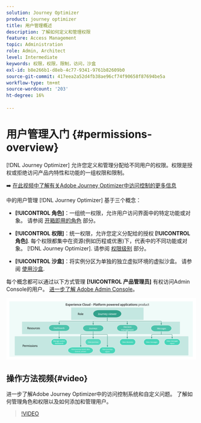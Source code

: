 ```yaml
---
solution: Journey Optimizer
product: journey optimizer
title: 用户管理概述
description: 了解如何定义和管理权限
feature: Access Management
topic: Administration
role: Admin, Architect
level: Intermediate
keywords: 权限，权限，限制，访问，沙盒
exl-id: b8e266b1-d8eb-4c77-9341-9761b82609b0
source-git-commit: 417eea2a52d4fb38ae96cf74f90658f87694be5a
workflow-type: tm+mt
source-wordcount: '203'
ht-degree: 16%

---
```


# 用户管理入门 {#permissions-overview}

[!DNL Journey Optimizer] 允许您定义和管理分配给不同用户的权限。权限是授权或拒绝访问产品内特性和功能的一组权限和限制。

➡️ [在此视频中了解有关Adobe Journey Optimizer中访问控制的更多信息](#video)

中的用户管理 [!DNL Journey Optimizer] 基于三个概念：

* **[!UICONTROL 角色]**：一组统一权限，允许用户访问界面中的特定功能或对象。 请参阅 [开箱即用的角色](ootb-product-profiles.md) 部分。

* **[!UICONTROL 权限]**：统一权限，允许您定义分配给的授权 **[!UICONTROL 角色]**. 每个权限都集中在资源(例如历程或优惠)下，代表中的不同功能或对象。 [!DNL Journey Optimizer]. 请参阅 [权限级别](high-low-permissions.md) 部分。

* **[!UICONTROL 沙盒]**：将实例分区为单独的独立虚拟环境的虚拟沙盒。 请参阅 [使用沙盒](sandboxes.md).

每个概念都可以通过以下方式管理 **[!UICONTROL 产品管理员]** 有权访问Admin Console的用户。 [进一步了解 Adobe Admin Console](https://helpx.adobe.com/cn/enterprise/managing/user-guide.html)。

![](assets/do-not-localize/permissions_2.png)

## 操作方法视频{#video}

进一步了解Adobe Journey Optimizer中的访问控制系统和自定义问题。 了解如何管理角色和权限以及如何添加和管理用户。

>[!VIDEO](https://video.tv.adobe.com/v/333998?quality=12)